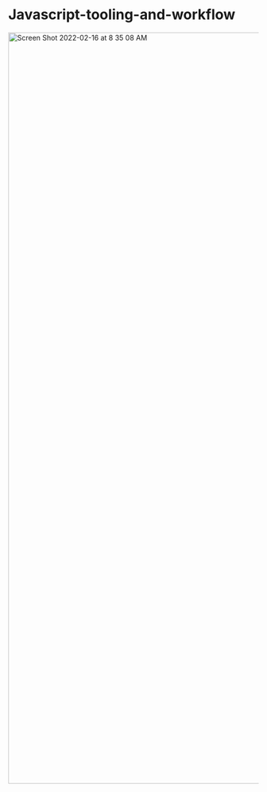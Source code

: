 # Javascript-tooling-and-workflow
<img width="1510" alt="Screen Shot 2022-02-16 at 8 35 08 AM" src="https://user-images.githubusercontent.com/65924250/154168009-ade81bfb-ab9a-4e6e-ac1e-b6451039cb28.png">
